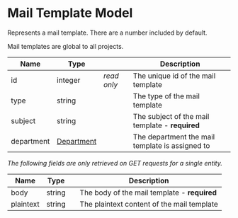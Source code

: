 # Mail Template Model

Represents a mail template. There are a number included by default.

Mail templates are global to all projects.

| Name          | Type                              |               | Description                                       |
|---------------|-----------------------------------|---------------|---------------------------------------------------|
| id            | integer                           | _read only_   | The unique id of the mail template                |
| type          | string                            |               | The type of the mail template                     |
| subject       | string                            |               | The subject of the mail template - **required**   |
| department    | [Department](api-department.md)   |               | The department the mail template is assigned to   |

*The following fields are only retrieved on GET requests for a single entity.*

| Name      | Type      |               | Description                                   |
|-----------|-----------|---------------|-----------------------------------------------|
| body      | string    |               | The body of the mail template - **required**  |
| plaintext | string    |               | The plaintext content of the mail template    |